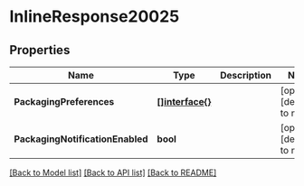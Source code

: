 # InlineResponse20025

## Properties
Name | Type | Description | Notes
------------ | ------------- | ------------- | -------------
**PackagingPreferences** | [**[]interface{}**](interface{}.md) |  | [optional] [default to null]
**PackagingNotificationEnabled** | **bool** |  | [optional] [default to null]

[[Back to Model list]](../README.md#documentation-for-models) [[Back to API list]](../README.md#documentation-for-api-endpoints) [[Back to README]](../README.md)

